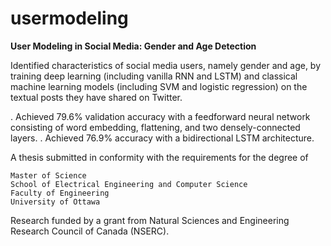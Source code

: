 # usermodeling
**User Modeling in Social Media: Gender and Age Detection**

Identified characteristics of social media users, namely gender and age, by training deep learning (including vanilla RNN and LSTM) and classical machine learning models (including SVM and logistic regression) on the textual posts they have shared on Twitter.

. Achieved 79.6% validation accuracy with a feedforward neural network consisting of word embedding, flattening, and two densely-connected layers.
. Achieved 76.9% accuracy with a bidirectional LSTM architecture.

A thesis submitted in conformity with the requirements for the degree of
```
Master of Science
School of Electrical Engineering and Computer Science
Faculty of Engineering
University of Ottawa
```

Research funded by a grant from Natural Sciences and Engineering Research Council of Canada (NSERC).
